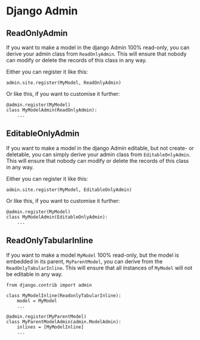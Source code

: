 # Django Admin

## ReadOnlyAdmin

If you want to make a model in the django Admin 100% read-only, you can derive your admin class from ``ReadOnlyAdmin``.
This will ensure that nobody can modify or delete the records of this class in any way.

Either you can register it like this:
````
admin.site.register(MyModel, ReadOnlyAdmin)
````

Or like this, if you want to customise it further:
````
@admin.register(MyModel)
class MyModelAdmin(ReadOnlyAdmin):
    ...
````

## EditableOnlyAdmin

If you want to make a model in the django Admin editable, but not create- or deletable, you can simply derive your
admin class from ``EditableOnlyAdmin``. This will ensure that nobody can modify or delete the records of this class
in any way.

Either you can register it like this:
````
admin.site.register(MyModel, EditableOnlyAdmin)
````

Or like this, if you want to customise it further:
````
@admin.register(MyModel)
class MyModelAdmin(EditableOnlyAdmin):
    ...
````

## ReadOnlyTabularInline

If you want to make a model ``MyModel`` 100% read-only, but the model is embedded in its parent, `MyParentModel`,
you can derive from the ``ReadOnlyTabularInline``. This will ensure that all instances of ``MyModel`` will not be
editable in any way.

````
from django.contrib import admin

class MyModelInline(ReadonlyTabularInline):
    model = MyModel
    ...

@admin.register(MyParentModel)
class MyParentModelAdmin(admin.ModelAdmin):
    inlines = [MyModelInline]
    ...
````
